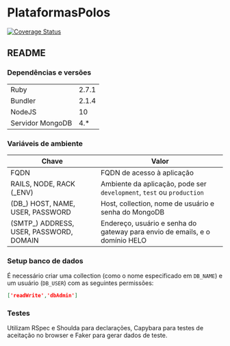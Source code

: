 # PlataformasPolos
[![Coverage Status](https://coveralls.io/repos/github/asantos07/plataformas-polos/badge.svg)](https://coveralls.io/github/asantos07/plataformas-polos)
## README

### Dependências e versões
| | |
| ---------------- | ----- |
| Ruby             | 2.7.1 |
| Bundler          | 2.1.4 |
| NodeJS           | 10    |
| Servidor MongoDB | 4.*   |

### Variáveis de ambiente
| Chave | Valor |
|---|---|
| FQDN | FQDN de acesso à aplicação |
| RAILS, NODE, RACK (_ENV) | Ambiente da aplicação, pode ser `development`, `test` ou `production` |
| (DB_) HOST, NAME, USER, PASSWORD | Host, collection, nome de usuário e senha do MongoDB |
| (SMTP_) ADDRESS, USER, PASSWORD, DOMAIN | Endereço, usuário e senha do gateway para envio de emails, e o domínio HELO |

### Setup banco de dados
É necessário criar uma collection (como o nome especificado em `DB_NAME`) e um usuário (`DB_USER`) com as seguintes permissões:
```json
['readWrite','dbAdmin']
```

### Testes
Utilizam RSpec e Shoulda para declarações, Capybara para testes de aceitação no browser e Faker para gerar dados de teste.

<!-- This README would normally document whatever steps are necessary to get the
application up and running.

Things you may want to cover:

* Ruby version

* System dependencies

* Configuration

* Database creation

* Database initialization

* How to run the test suite

* Services (job queues, cache servers, search engines, etc.)

* Deployment instructions

* ... -->
